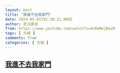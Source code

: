 ```yaml
---
layout: post
title: "我進不去我家門"
date: 2024-05-01T02:38:21.000Z
author: 武汉直击
from: https://www.youtube.com/watch?v=dvRwMejBaiM
tags: [ 方斌 ]
comments: True
categories: [ 方斌 ]
---
```

<!--1714531101000-->
[我進不去我家門](https://www.youtube.com/watch?v=dvRwMejBaiM)
------

<div>

</div>
